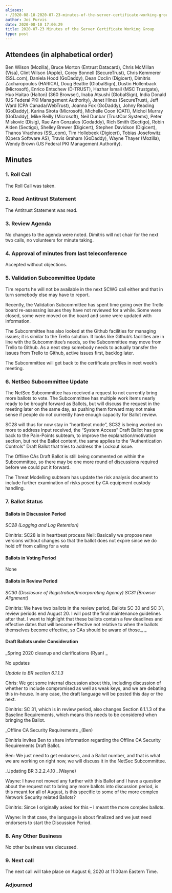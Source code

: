 ```yaml
---
aliases:
- /2020-08-10-2020-07-23-minutes-of-the-server-certificate-working-group/
author: Jos Purvis
date: 2020-08-10 17:00:29
title: 2020-07-23 Minutes of the Server Certificate Working Group
type: post
---
```


## Attendees (in alphabetical order) 

Ben Wilson (Mozilla), Bruce Morton (Entrust Datacard), Chris McMillan (Visa), Clint Wilson (Apple), Corey Bonnell (SecureTrust), Chris Kemmerer (SSL.com), Daniela Hood (GoDaddy), Dean Coclin (Digicert), Dimitris Zacharopoulos (HARICA), Doug Beattie (GlobalSign), Dustin Hollenback (Microsoft), Enrico Entschew (D-TRUST), Hazhar Ismail (MSC Trustgate), Huo Haitao (Halton) (360 Browser), Inaba Atsushi (GlobalSign), India Donald (US Federal PKI Management Authority), Janet Hines (SecureTrust), Jeff Ward (CPA Canada/WebTrust), Joanna Fox (GoDaddy), Johny Reading (GoDaddy), Karina Sirota (Microsoft), Michelle Coon (OATI), Michol Murray (GoDaddy), Mike Reilly (Microsoft), Neil Dunbar (TrustCor Systems), Peter Miskovic (Disig), Rae Ann Gonzales (Godaddy), Rich Smith (Sectigo), Robin Alden (Sectigo), Shelley Brewer (Digicert), Stephen Davidson (Digicert), Thanos Vrachnos (SSL.com), Tim Hollebeek (Digicert), Tobias Josefowitz (Opera Software AS), Travis Graham (GoDaddy), Wayne Thayer (Mozilla), Wendy Brown (US Federal PKI Management Authority).

## Minutes 

### 1. Roll Call 

The Roll Call was taken.

### 2. Read Antitrust Statement 

The Antitrust Statement was read.

### 3. Review Agenda 

No changes to the agenda were noted. Dimitris will not chair for the next two calls, no volunteers for minute taking.

### 4. Approval of minutes from last teleconference 

Accepted without objections.

### 5. Validation Subcommittee Update 

Tim reports he will not be available in the next SCWG call either and that in turn somebody else may have to report.

Recently, the Validation Subcommittee has spent time going over the Trello board re-assessing issues they have not reviewed for a while. Some were closed, some were moved on the board and some were updated with information.

The Subcommittee has also looked at the Github facilities for managing issues; it is similar to the Trello solution. It looks like Github’s facilities are in line with the Subcommittee’s needs, so the Subcommittee may move from Trello to Github. As a next step somebody needs to actually transfer the issues from Trello to Github, active issues first, backlog later.

The Subcommittee will get back to the certificate profiles in next week’s meeting.

### 6. NetSec Subcommittee Update 

The NetSec Subcommittee has received a request to not currently bring more ballots to vote. The Subcommittee has multiple work items nearly ready to be brought forward as Ballots, but will discuss the request in the meeting later on the same day, as pushing them forward may not make sense if people do not currently have enough capacity for Ballot review.

SC28 will thus for now stay in “heartbeat mode”, SC32 is being worked on more to address input received, the “System Access” Draft Ballot has gone back to the Pain-Points subteam, to improve the explanation/motivation section, but not the Ballot content, the same applies to the “Authentication Controls” Draft Ballot that tries to address the Lockout issue.

The Offline CAs Draft Ballot is still being commented on within the Subcommittee, so there may be one more round of discussions required before we could put it forward.

The Threat Modelling subteam has update the risk analysis document to include further examination of risks posed by CA equipment custody handling.

### 7. Ballot Status 

#### Ballots in Discussion Period 

_SC28 (Logging and Log Retention)_

Dimitris: SC28 is in heartbeat process
Neil: Basically we propose new versions without changes so that the ballot does not expire since we do hold off from calling for a vote

#### Ballots in Voting Period 

None

#### Ballots in Review Period 

_SC30 (Disclosure of Registration/Incorporating Agency)_
_SC31 (Browser Alignment)_

Dimitris: We have two ballots in the review period, Ballots SC 30 and SC 31, review periods end August 20. I will post the final maintenance guidelines after that. I want to highlight that these ballots contain a few deadlines and effective dates that will become effective not relative to when the ballots themselves become effective, so CAs should be aware of those.\_
\_

#### Draft Ballots under Consideration 

\_Spring 2020 cleanup and clarifications (Ryan) \_

No updates

_Update to BR section 6.1.1.3_

Chris: We got some internal discussion about this, including discussion of whether to include compromised as well as weak keys, and we are debating this in-house. In any case, the draft language will be posted this day or the next.

Dimitris: SC 31, which is in review period, also changes Section 6.1.1.3 of the Baseline Requirements, which means this needs to be considered when bringing the Ballot.

\_Offline CA Security Requirements \_(Ben)

Dimitris invites Ben to share information regarding the Offline CA Security Requirements Draft Ballot.

Ben: We just need to get endorsers, and a Ballot number, and that is what we are working on right now, we will discuss it in the NetSec Subcommittee.

\_Updating BR 3.2.2.4.10 \_(Wayne)

Wayne: I have not moved any further with this Ballot and I have a question about the request not to bring any more ballots into discussion period, is this meant for all of August, is this specific to some of the more complex Network Security related Ballots?

Dimitris: Since I originally asked for this – I meant the more complex ballots.

Wayne: In that case, the language is about finalized and we just need endorsers to start the Discussion Period.

### 8. Any Other Business 

No other business was discussed.

### 9. Next call 

The next call will take place on August 6, 2020 at 11:00am Eastern Time.

### Adjourned